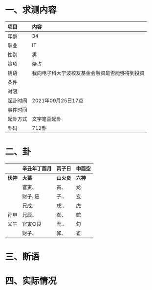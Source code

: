 # 一、求测内容

| 项目     | 内容                                           |
| :------- | :--------------------------------------------- |
| 年龄     | 34                                             |
| 职业     | IT                                             |
| 性别     | 男                                             |
| 策项     | 杂占                                           |
| 钥语     | 我向电子科大宁波校友基金会融资是否能够得到投资 |
| 条件     |                                                |
| 时限     |                                                |
| 起卦时间 | 2021年09月25日17点                             |
| 事件时间 |                                                |
| 起卦方式 | 文字笔画起卦                                   |
| 卦码     | 712卦                                          |

# 二、卦

|                | 辛丑年丁酉月   | 丙子日           | 申酉空         |
| :------------- | :------------- | :--------------- | :------------- |
| **伏神** | **大蓄** | **山火贲** | **六神** |
|                | 官寅、         | 寅、             | 龙             |
|                | 财子..应       | 子..             | 玄             |
|                | 兄戌..         | 戌..             | 虎             |
| 孙申           | 兄辰、         | 亥、             | 蛇             |
| 父午           | 官寅○艮       | 丑..             | 勾             |
|                | 财子、         | 卯、             | 雀             |

# 三、断语

# 四、实际情况

